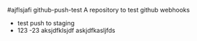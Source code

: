 #ajflsjafi github-push-test
A repository to test github webhooks


- test push to staging
- 123
-23
aksjdfklsjdf
askjdfkasljfds

